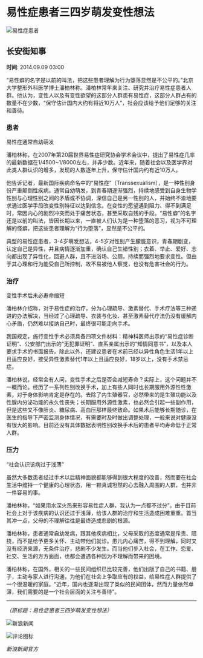 # 易性症患者三四岁萌发变性想法

![易性症患者](//tvax1.sinaimg.cn/crop.0.0.640.640.180/652f5916ly8gdimr47he4j20hs0hsad0.jpg)

## 长安街知事

**时间**: 2014.09.09 03:00

“易性癖的名字是以前的叫法，把这些患者理解为行为堕落显然是不公平的。”北京大学整形外科医学博士潘柏林称。潘柏林常年来关注、研究并治疗易性症患者人群。他认为，变性人以及有变性欲望的这部分人群患有易性症，这部分人群占有的数量不在少数，“保守估计国内大约有将近10万人”，社会应该给予他们足够的关注和善待。

### 患者

易性症通常自幼萌发

潘柏林称，在2007年第20届世界易性症研究协会学术会议中，提出了易性症几率的最新数据在1/4500~1/8000左右，并非少数。近年来，随着社会以及医学界对此类人群认识的增多，发现的人数逐年上升，保守估计国内约有近10万人。

他告诉记者，最新国际疾病命名中的“易性症”（Transsexualism），是一种性别身份严重颠倒性疾病。通常自幼萌发，到青春期逐渐强烈，持续地感受到自身生物学性别与心理性别之间的矛盾或不协调，深信自己是另一性别的人，并始终不渝地要求通过医学手段改变性别特征以达到信念。在变性的愿望遇到阻力、得不到满足时，常因内心的剧烈冲突而处于痛苦状态，甚至采取自残的手段。“易性癖”的名字还是以前的叫法，皆因长期以来，一直被人们认为是一种堕落的恶习，视为不可理解的怪癖，把这些患者理解为“行为堕落”，显然是不公平的。

典型的易性症患者，3-4岁萌发想法，4-5岁对性别产生朦胧意识，青春期剧变，认定自己是异性，并且病情逐渐加重，确认自己生错性别；衣着、举止、爱好、志向都出现了异性化，回避人群，且不进浴场、公厕，持续而强烈地要求变性。但由于其心理和行为能受自己所控制，故不易被他人察觉，也没有危害社会的行为。

### 治疗

变性手术后未必寿命缩短

潘柏林介绍称，对于易性症的治疗，分为心理疏导、激素替代、手术疗法等三种递进的办法解决，当经过了心理疏导、衣装与化妆、甚至激素替代疗法仍没有缓解内心矛盾，仍然难以接纳自己时，最终很可能走向手术。

我国规定，施行变性手术必须具备四项文件材料：精神科医师出示的“易性症诊断证明”、公安部门出示的“无犯罪证明”、直系亲属出示的“知情同意书”，以及本人要求手术的书面报告。除此以外，还建议患者在术前已经以异性角色生活1年以上且适应良好，接受异性激素替代1年以上且适应良好，18岁以上，没有手术禁忌症。

潘柏林说，经常会有人问，变性手术之后是否会减短寿命？实际上，这个问题并不一概而论。经历了一系列性别改换手术，加上有些人同时也长期服用外源性性激素，对于身体影响肯定是存在的。去除了内生殖器官，必然带来的是生殖功能以及性腺内分泌功能的永久性丧失；长期服用外源性激素，也必然会引起一些副作用，但是这些又不像肝炎、糖尿病、高血压那样最终致命。如果术后能够长期随诊，在医生的指导下严密监测身体情况，有需要时及时做出调整处理，一般来说对健康没有很大的影响。目前还没有具体数据表明性别改换手术后的患者平均寿命低于正常人群。

### 压力

“社会认识该病过于浅薄”

虽然大多数患者经过手术以后精神面貌都能够得到很大程度的改善，然而要在社会生活中维持一个健康的心理状态，用一颗真诚坦然的心去融入周围的人群，也并非一件容易的事。

潘柏林称，“如果用水深火热来形容易性症人群，我认为一点都不过分”。由于目前社会上对于该疾病的认识还过于浅薄，给该人群的治疗和生活造成困难重重。首当其冲一点，父母的不理解往往是最终造成悲剧的根源。

潘柏林称，患者通常自幼发病，跟其他疾病相比，父母采取的态度通常是斥责、阻挠，而不是给予更多关怀、主动带他们就诊。患儿内心痛苦，得不到理解，同时又没有经济来源，无条件治疗，悲剧不少发生。而当他们步入社会，在工作、恋爱、社交、生活的方方面面，也都会遭遇各种因为不理解而带来的困境。

潘柏林称，在国外，相关的一些民间组织已比较完善，他们出版了自己的书籍、册子，主动与家人进行沟通，为他们在社会上争取应有的权益，给易性症人群提供了一个很温暖的家庭。“近年，国内也逐渐出现了类似的民间团体，然而力量依然单薄，我们需要的是一个社会层面的关注与善待”。

---

*（原标题：易性症患者三四岁萌发变性想法）*

![新浪新闻](//n.sinaimg.cn/default/80905340/20200331/sinalogo.png)

![评论图标](//n.sinaimg.cn/default/2fb77759/20151125/320X320.png)

*新浪新闻官方*